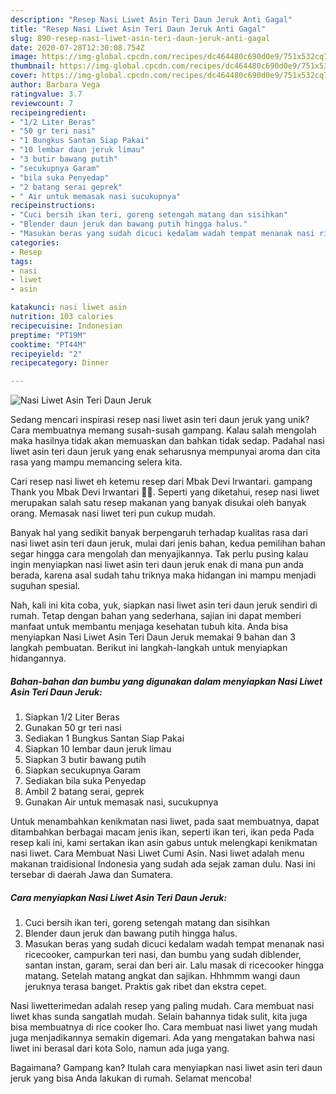 ```yaml
---
description: "Resep Nasi Liwet Asin Teri Daun Jeruk Anti Gagal"
title: "Resep Nasi Liwet Asin Teri Daun Jeruk Anti Gagal"
slug: 890-resep-nasi-liwet-asin-teri-daun-jeruk-anti-gagal
date: 2020-07-28T12:30:08.754Z
image: https://img-global.cpcdn.com/recipes/dc464480c690d0e9/751x532cq70/nasi-liwet-asin-teri-daun-jeruk-foto-resep-utama.jpg
thumbnail: https://img-global.cpcdn.com/recipes/dc464480c690d0e9/751x532cq70/nasi-liwet-asin-teri-daun-jeruk-foto-resep-utama.jpg
cover: https://img-global.cpcdn.com/recipes/dc464480c690d0e9/751x532cq70/nasi-liwet-asin-teri-daun-jeruk-foto-resep-utama.jpg
author: Barbara Vega
ratingvalue: 3.7
reviewcount: 7
recipeingredient:
- "1/2 Liter Beras"
- "50 gr teri nasi"
- "1 Bungkus Santan Siap Pakai"
- "10 lembar daun jeruk limau"
- "3 butir bawang putih"
- "secukupnya Garam"
- "bila suka Penyedap"
- "2 batang serai geprek"
- " Air untuk memasak nasi sucukupnya"
recipeinstructions:
- "Cuci bersih ikan teri, goreng setengah matang dan sisihkan"
- "Blender daun jeruk dan bawang putih hingga halus."
- "Masukan beras yang sudah dicuci kedalam wadah tempat menanak nasi ricecooker, campurkan teri nasi, dan bumbu yang sudah diblender, santan instan, garam, serai dan beri air. Lalu masak di ricecooker hingga matang. Setelah matang angkat dan sajikan. Hhhmmm wangi daun jeruknya terasa banget. Praktis gak ribet dan ekstra cepet."
categories:
- Resep
tags:
- nasi
- liwet
- asin

katakunci: nasi liwet asin 
nutrition: 103 calories
recipecuisine: Indonesian
preptime: "PT19M"
cooktime: "PT44M"
recipeyield: "2"
recipecategory: Dinner

---
```



![Nasi Liwet Asin Teri Daun Jeruk](https://img-global.cpcdn.com/recipes/dc464480c690d0e9/751x532cq70/nasi-liwet-asin-teri-daun-jeruk-foto-resep-utama.jpg)

Sedang mencari inspirasi resep nasi liwet asin teri daun jeruk yang unik? Cara membuatnya memang susah-susah gampang. Kalau salah mengolah maka hasilnya tidak akan memuaskan dan bahkan tidak sedap. Padahal nasi liwet asin teri daun jeruk yang enak seharusnya mempunyai aroma dan cita rasa yang mampu memancing selera kita.

Cari resep nasi liwet eh ketemu resep dari Mbak Devi Irwantari. gampang Thank you Mbak Devi Irwantari 🙏🙏. Seperti yang diketahui, resep nasi liwet merupakan salah satu resep makanan yang banyak disukai oleh banyak orang. Memasak nasi liwet teri pun cukup mudah.

Banyak hal yang sedikit banyak berpengaruh terhadap kualitas rasa dari nasi liwet asin teri daun jeruk, mulai dari jenis bahan, kedua pemilihan bahan segar hingga cara mengolah dan menyajikannya. Tak perlu pusing kalau ingin menyiapkan nasi liwet asin teri daun jeruk enak di mana pun anda berada, karena asal sudah tahu triknya maka hidangan ini mampu menjadi suguhan spesial.


Nah, kali ini kita coba, yuk, siapkan nasi liwet asin teri daun jeruk sendiri di rumah. Tetap dengan bahan yang sederhana, sajian ini dapat memberi manfaat untuk membantu menjaga kesehatan tubuh kita. Anda bisa menyiapkan Nasi Liwet Asin Teri Daun Jeruk memakai 9 bahan dan 3 langkah pembuatan. Berikut ini langkah-langkah untuk menyiapkan hidangannya.

<!--inarticleads1-->

##### Bahan-bahan dan bumbu yang digunakan dalam menyiapkan Nasi Liwet Asin Teri Daun Jeruk:

1. Siapkan 1/2 Liter Beras
1. Gunakan 50 gr teri nasi
1. Sediakan 1 Bungkus Santan Siap Pakai
1. Siapkan 10 lembar daun jeruk limau
1. Siapkan 3 butir bawang putih
1. Siapkan secukupnya Garam
1. Sediakan bila suka Penyedap
1. Ambil 2 batang serai, geprek
1. Gunakan  Air untuk memasak nasi, sucukupnya


Untuk menambahkan kenikmatan nasi liwet, pada saat membuatnya, dapat ditambahkan berbagai macam jenis ikan, seperti ikan teri, ikan peda Pada resep kali ini, kami sertakan ikan asin gabus untuk melengkapi kenikmatan nasi liwet. Cara Membuat Nasi Liwet Cumi Asin. Nasi liwet adalah menu makanan traidisional Indonesia yang sudah ada sejak zaman dulu. Nasi ini tersebar di daerah Jawa dan Sumatera. 

<!--inarticleads2-->

##### Cara menyiapkan Nasi Liwet Asin Teri Daun Jeruk:

1. Cuci bersih ikan teri, goreng setengah matang dan sisihkan
1. Blender daun jeruk dan bawang putih hingga halus.
1. Masukan beras yang sudah dicuci kedalam wadah tempat menanak nasi ricecooker, campurkan teri nasi, dan bumbu yang sudah diblender, santan instan, garam, serai dan beri air. Lalu masak di ricecooker hingga matang. Setelah matang angkat dan sajikan. Hhhmmm wangi daun jeruknya terasa banget. Praktis gak ribet dan ekstra cepet.


Nasi liwetterimedan adalah resep yang paling mudah. Cara membuat nasi liwet khas sunda sangatlah mudah. Selain bahannya tidak sulit, kita juga bisa membuatnya di rice cooker lho. Cara membuat nasi liwet yang mudah juga menjadikannya semakin digemari. Ada yang mengatakan bahwa nasi liwet ini berasal dari kota Solo, namun ada juga yang. 

Bagaimana? Gampang kan? Itulah cara menyiapkan nasi liwet asin teri daun jeruk yang bisa Anda lakukan di rumah. Selamat mencoba!
